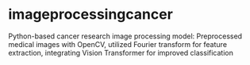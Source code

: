 # imageprocessingcancer
Python-based cancer research image processing model: Preprocessed medical images with OpenCV, utilized Fourier transform for feature extraction, integrating Vision Transformer for improved classification
